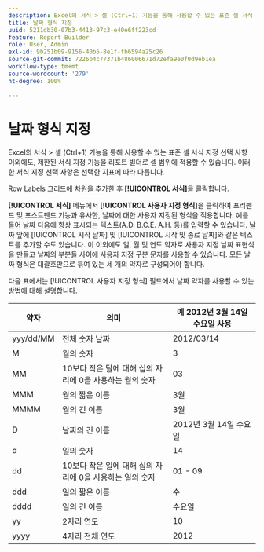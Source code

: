 ```yaml
---
description: Excel의 서식 > 셀 (Ctrl+1) 기능을 통해 사용할 수 있는 표준 셀 서식 지정 선택 사항 이외에도, 제한된 서식 지정 기능을 리포트 빌더로 셀 범위에 적용할 수 있습니다. 이러한 서식 지정 선택 사항은 선택한 지표에 따라 다릅니다.
title: 날짜 형식 지정
uuid: 5211db30-07b3-4413-97c3-e40e6ff223cd
feature: Report Builder
role: User, Admin
exl-id: 9b251b09-9156-40b5-8e1f-fb6594a25c26
source-git-commit: 7226b4c77371b486006671d72efa9e0f0d9eb1ea
workflow-type: tm+mt
source-wordcount: '279'
ht-degree: 100%

---
```


# 날짜 형식 지정

Excel의 서식 > 셀 (Ctrl+1) 기능을 통해 사용할 수 있는 표준 셀 서식 지정 선택 사항 이외에도, 제한된 서식 지정 기능을 리포트 빌더로 셀 범위에 적용할 수 있습니다. 이러한 서식 지정 선택 사항은 선택한 지표에 따라 다릅니다.

Row Labels 그리드에 [차원을 추가](/help/analyze/report-builder/layout/c-metrics-dimensions/t-add-metrics-and-dimensions.md)한 후 **[!UICONTROL 서식]**&#x200B;을 클릭합니다.

**[!UICONTROL 서식]** 메뉴에서 **[!UICONTROL 사용자 지정 형식]**&#x200B;을 클릭하여 프리펜드 및 포스트펜드 기능과 유사한, 날짜에 대한 사용자 지정된 형식을 적용합니다. 예를 들어 날짜 다음에 항상 표시되는 텍스트(A.D. B.C.E. A.H. 등)를 입력할 수 있습니다. 날짜 앞에 [!UICONTROL 시작 날짜] 및 [!UICONTROL 시작 및 종료 날짜]와 같은 텍스트를 추가할 수도 있습니다. 이 이외에도 일, 월 및 연도 약자로 사용자 지정 날짜 표현식을 만들고 날짜의 부분들 사이에 사용자 지정 구분 문자를 사용할 수 있습니다. 모든 날짜 형식은 대괄호만으로 묶여 있는 세 개의 약자로 구성되어야 합니다.

다음 표에서는 [!UICONTROL 사용자 지정 형식] 필드에서 날짜 약자를 사용할 수 있는 방법에 대해 설명합니다.

| 약자 | 의미 | 예   2012년 3월 14일 수요일 사용 |
|--- |--- |--- |
| yyy/dd/MM | 전체 숫자 날짜 | 2012/03/14 |
| M | 월의 숫자 | 3 |
| MM | 10보다 작은 달에 대해 십의 자리에 0을 사용하는 월의 숫자 | 03 |
| MMM | 월의 짧은 이름 | 3월 |
| MMMM | 월의 긴 이름 | 3월 |
| D | 날짜의 긴 이름 | 2012년 3월 14일 수요일 |
| d | 일의 숫자 | 14 |
| dd | 10보다 작은 일에 대해 십의 자리에 0을 사용하는 일의 숫자 | 01 - 09 |
| ddd | 일의 짧은 이름 | 수 |
| dddd | 일의 긴 이름 | 수요일 |
| yy | 2자리 연도 | 10 |
| yyyy  | 4자리 전체 연도 | 2012 |
